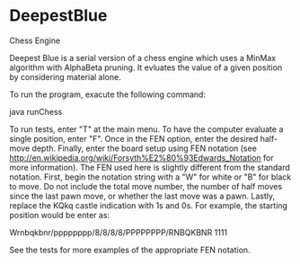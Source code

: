 DeepestBlue
===========

Chess Engine

Deepest Blue is a serial version of a chess engine which uses a MinMax algorithm with AlphaBeta pruning.  It evluates the value of a given position by considering material alone.

To run the program, exacute the following command:

java runChess

To run tests, enter "T" at the main menu.  To have the computer evaluate a single position, enter "F".  Once in the FEN option, enter the desired half-move depth.  Finally, enter the board setup using FEN notation (see http://en.wikipedia.org/wiki/Forsyth%E2%80%93Edwards_Notation for more information).  The FEN used here is slightly different from the standard notation.  First, begin the notation string with a "W" for white or "B" for black to move.  Do not include the total move number, the number of half moves since the last pawn move, or whether the last move was a pawn.  Lastly, replace the KQkq castle indication with 1s and 0s.  For example, the starting position would be enter as:

Wrnbqkbnr/pppppppp/8/8/8/8/PPPPPPPP/RNBQKBNR 1111

See the tests for more examples of the appropriate FEN notation.
